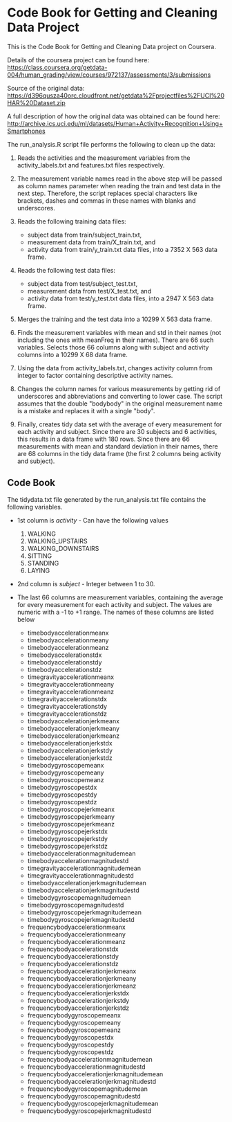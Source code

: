 Code Book for Getting and Cleaning Data Project
===============================================

This is the Code Book for Getting and Cleaning Data project on Coursera.

Details of the coursera project can be found here:
<https://class.coursera.org/getdata-004/human_grading/view/courses/972137/assessments/3/submissions>

Source of the original data:
<https://d396qusza40orc.cloudfront.net/getdata%2Fprojectfiles%2FUCI%20HAR%20Dataset.zip>

A full description of how the original data was obtained can be found
here:
<http://archive.ics.uci.edu/ml/datasets/Human+Activity+Recognition+Using+Smartphones>

The run\_analysis.R script file performs the following to clean up the
data:

1.  Reads the activities and the measurement variables from the
    activity\_labels.txt and features.txt files respectively.

2.  The measurement variable names read in the above step will be passed
    as column names parameter when reading the train and test data in
    the next step. Therefore, the script replaces special characters
    like brackets, dashes and commas in these names with blanks and
    underscores.

3.  Reads the following training data files:
    -   subject data from train/subject\_train.txt,
    -   measurement data from train/X\_train.txt, and
    -   activity data from train/y\_train.txt data files, into a 7352 X
        563 data frame.

4.  Reads the following test data files:
    -   subject data from test/subject\_test.txt,
    -   measurement data from test/X\_test.txt, and
    -   activity data from test/y\_test.txt data files, into a 2947 X
        563 data frame.

5.  Merges the training and the test data into a 10299 X 563 data frame.

6.  Finds the measurement variables with mean and std in their names
    (not including the ones with meanFreq in their names). There are 66
    such variables. Selects those 66 columns along with subject and
    activity columns into a 10299 X 68 data frame.

7.  Using the data from activity\_labels.txt, changes activity column
    from integer to factor containing descriptive activity names.

8.  Changes the column names for various measurements by getting rid of
    underscores and abbreviations and converting to lower case. The
    script assumes that the double "bodybody" in the original
    measurement name is a mistake and replaces it with a single "body".

9.  Finally, creates tidy data set with the average of every measurement
    for each activity and subject. Since there are 30 subjects and 6
    activities, this results in a data frame with 180 rows. Since there
    are 66 measurements with mean and standard deviation in their names,
    there are 68 columns in the tidy data frame (the first 2 columns
    being activity and subject).

Code Book
---------

The tidydata.txt file generated by the run\_analysis.txt file contains
the following variables.

-   1st column is *activity* - Can have the following values
    1.  WALKING
    2.  WALKING\_UPSTAIRS
    3.  WALKING\_DOWNSTAIRS
    4.  SITTING
    5.  STANDING
    6.  LAYING
-   2nd column is *subject* - Integer between 1 to 30.

-   The last 66 columns are measurement variables, containing the
    average for every measurement for each activity and subject. The
    values are numeric with a -1 to +1 range. The names of these columns
    are listed below

    -   timebodyaccelerationmeanx
    -   timebodyaccelerationmeany
    -   timebodyaccelerationmeanz
    -   timebodyaccelerationstdx
    -   timebodyaccelerationstdy
    -   timebodyaccelerationstdz
    -   timegravityaccelerationmeanx
    -   timegravityaccelerationmeany
    -   timegravityaccelerationmeanz
    -   timegravityaccelerationstdx
    -   timegravityaccelerationstdy
    -   timegravityaccelerationstdz
    -   timebodyaccelerationjerkmeanx
    -   timebodyaccelerationjerkmeany
    -   timebodyaccelerationjerkmeanz
    -   timebodyaccelerationjerkstdx
    -   timebodyaccelerationjerkstdy
    -   timebodyaccelerationjerkstdz
    -   timebodygyroscopemeanx
    -   timebodygyroscopemeany
    -   timebodygyroscopemeanz
    -   timebodygyroscopestdx
    -   timebodygyroscopestdy
    -   timebodygyroscopestdz
    -   timebodygyroscopejerkmeanx
    -   timebodygyroscopejerkmeany
    -   timebodygyroscopejerkmeanz
    -   timebodygyroscopejerkstdx
    -   timebodygyroscopejerkstdy
    -   timebodygyroscopejerkstdz
    -   timebodyaccelerationmagnitudemean
    -   timebodyaccelerationmagnitudestd
    -   timegravityaccelerationmagnitudemean
    -   timegravityaccelerationmagnitudestd
    -   timebodyaccelerationjerkmagnitudemean
    -   timebodyaccelerationjerkmagnitudestd
    -   timebodygyroscopemagnitudemean
    -   timebodygyroscopemagnitudestd
    -   timebodygyroscopejerkmagnitudemean
    -   timebodygyroscopejerkmagnitudestd
    -   frequencybodyaccelerationmeanx
    -   frequencybodyaccelerationmeany
    -   frequencybodyaccelerationmeanz
    -   frequencybodyaccelerationstdx
    -   frequencybodyaccelerationstdy
    -   frequencybodyaccelerationstdz
    -   frequencybodyaccelerationjerkmeanx
    -   frequencybodyaccelerationjerkmeany
    -   frequencybodyaccelerationjerkmeanz
    -   frequencybodyaccelerationjerkstdx
    -   frequencybodyaccelerationjerkstdy
    -   frequencybodyaccelerationjerkstdz
    -   frequencybodygyroscopemeanx
    -   frequencybodygyroscopemeany
    -   frequencybodygyroscopemeanz
    -   frequencybodygyroscopestdx
    -   frequencybodygyroscopestdy
    -   frequencybodygyroscopestdz
    -   frequencybodyaccelerationmagnitudemean
    -   frequencybodyaccelerationmagnitudestd
    -   frequencybodyaccelerationjerkmagnitudemean
    -   frequencybodyaccelerationjerkmagnitudestd
    -   frequencybodygyroscopemagnitudemean
    -   frequencybodygyroscopemagnitudestd
    -   frequencybodygyroscopejerkmagnitudemean
    -   frequencybodygyroscopejerkmagnitudestd
